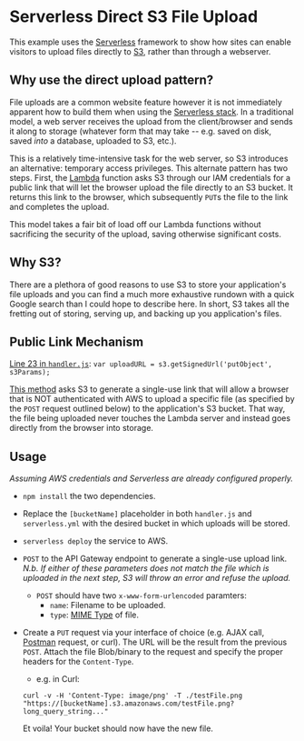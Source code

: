# Serverless Direct S3 File Upload

This example uses the [Serverless](https://serverless.com/) framework to show how sites can enable visitors to upload files directly to [S3](https://aws.amazon.com/s3/), rather than through a webserver.

## Why use the direct upload pattern?
File uploads are a common website feature however it is not immediately apparent how to build them when using the [Serverless stack](https://angerhofer.co/posts/tags/serverless).  In a traditional model, a web server receives the upload from the client/browser and sends it along to storage (whatever form that may take -- e.g. saved on disk, saved _into_ a database, uploaded to S3, etc.).

This is a relatively time-intensive task for the web server, so S3 introduces an alternative: temporary access privileges.  This alternate pattern has two steps.  First, the [Lambda](https://aws.amazon.com/lambda/) function asks S3 through our IAM credentials for a public link that will let the browser upload the file directly to an S3 bucket.  It returns this link to the browser, which subsequently `PUT`s the file to the link and completes the upload.

This model takes a fair bit of load off our Lambda functions without sacrificing the security of the upload, saving otherwise significant costs.

## Why S3?
There are a plethora of good reasons to use S3 to store your application's file uploads and you can find a much more exhaustive rundown with a quick Google search than I could hope to describe here.  In short, S3 takes all the fretting out of storing, serving up, and backing up you application's files.

## Public Link Mechanism
[Line 23 in `handler.js`](https://github.com/jangerhofer/serverlessS3Upload/blob/master/handler.js#L23): `var uploadURL = s3.getSignedUrl('putObject', s3Params);`

[This method](http://docs.aws.amazon.com/AWSJavaScriptSDK/latest/AWS/S3.html#getSignedUrl-property) asks S3 to generate a single-use link that will allow a browser that is NOT authenticated with AWS to upload a specific file (as specified by the `POST` request outlined below) to the application's S3 bucket.  That way, the file being uploaded never touches the Lambda server and instead goes directly from the browser into storage.

## Usage
_Assuming AWS credentials and Serverless are already configured properly._
- `npm install` the two dependencies.
- Replace the `[bucketName]` placeholder in both `handler.js` and `serverless.yml` with the desired bucket in which uploads will be stored.
- `serverless deploy` the service to AWS.
- `POST` to the API Gateway endpoint to generate a single-use upload link. _N.b. If either of these parameters does not match the file which is uploaded in the next step, S3 will throw an error and refuse the upload._
  - `POST` should have two `x-www-form-urlencoded` paramters:
    - `name`: Filename to be uploaded.
    - `type`: [MIME Type](https://developer.mozilla.org/en-US/docs/Web/HTTP/Basics_of_HTTP/MIME_types) of file.
- Create a `PUT` request via your interface of choice (e.g. AJAX call, [Postman](https://www.getpostman.com/) request, or curl).  The URL will be the result from the previous `POST`.  Attach the file Blob/binary to the request and specify the proper headers for the `Content-Type`.
  - e.g. in Curl:
  ```
  curl -v -H 'Content-Type: image/png' -T ./testFile.png "https://[bucketName].s3.amazonaws.com/testFile.png?long_query_string..."
  ```

  Et voila!  Your bucket should now have the new file.

